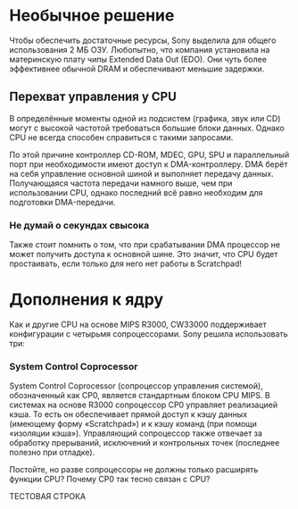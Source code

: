 # Необычное решение
Чтобы обеспечить достаточные ресурсы, Sony выделила для общего использования 2 МБ ОЗУ. Любопытно, что
   компания установила на материнскую плату чипы Extended Data Out (EDO). Они чуть более эффективнее
           обычной DRAM и обеспечивают меньшие задержки.

## Перехват управления у CPU

В определённые моменты одной из подсистем (графика, звук или CD) могут с высокой частотой требоваться
большие блоки данных. Однако CPU не всегда способен справиться с такими запросами.

По этой причине контроллер CD-ROM, MDEC, GPU, SPU и параллельный порт при необходимости имеют доступ
 к DMA-контроллеру. DMA берёт на себя управление основной шиной и выполняет передачу данных. Получающаяся
 частота передачи намного выше, чем при использовании CPU, однако последний всё равно необходим для
  подготовки DMA-передачи.

### Не думай о секундах свысока
Также стоит помнить о том, что при срабатывании DMA процессор не может получить доступа к основной шине.
    Это значит, что CPU будет простаивать, если только для него нет работы в Scratchpad!

Дополнения к ядру
=================

Как и другие CPU на основе MIPS R3000, CW33000 поддерживает конфигурации с четырьмя сопроцессорами.
Sony решила использовать три:


### System Control Coprocessor




System Control Coprocessor (сопроцессор управления системой), обозначенный как CP0, является стандартным
блоком CPU MIPS. В системах на основе R3000 сопроцессор CP0 управляет реализацией кэша.
То есть он обеспечивает прямой доступ к кэшу данных (имеющему форму «Scratchpad») и к кэшу команд
(при помощи «изоляции кэша»). Управляющий сопроцессор также отвечает за обработку прерываний,
  исключений и контрольных точек (последнее полезно при отладке).

Постойте, но разве сопроцессоры не должны только расширять функции CPU? Почему CP0 так тесно связан с CPU?

ТЕСТОВАЯ СТРОКА
